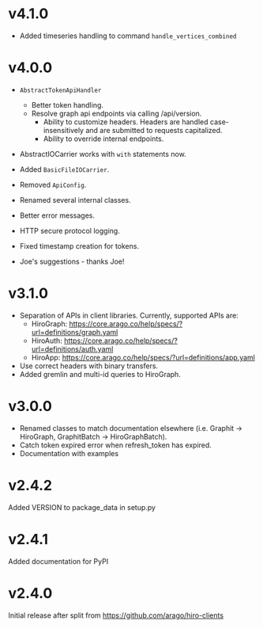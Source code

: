 # v4.1.0

* Added timeseries handling to command `handle_vertices_combined`

# v4.0.0

* `AbstractTokenApiHandler`
  * Better token handling.
  * Resolve graph api endpoints via calling /api/version.
    * Ability to customize headers. Headers are handled 
      case-insensitively and are submitted to requests capitalized.
    * Ability to override internal endpoints.

  
* AbstractIOCarrier works with `with` statements now.
* Added `BasicFileIOCarrier`.  


* Removed `ApiConfig`.
* Renamed several internal classes.
* Better error messages.
* HTTP secure protocol logging.
* Fixed timestamp creation for tokens.


* Joe's suggestions - thanks Joe!

# v3.1.0

* Separation of APIs in client libraries. Currently, supported APIs are:
  * HiroGraph: https://core.arago.co/help/specs/?url=definitions/graph.yaml
  * HiroAuth: https://core.arago.co/help/specs/?url=definitions/auth.yaml
  * HiroApp: https://core.arago.co/help/specs/?url=definitions/app.yaml
* Use correct headers with binary transfers.
* Added gremlin and multi-id queries to HiroGraph.

# v3.0.0

* Renamed classes to match documentation elsewhere (i.e. Graphit -> HiroGraph, GraphitBatch -> HiroGraphBatch).
* Catch token expired error when refresh_token has expired.
* Documentation with examples

# v2.4.2

Added VERSION to package_data in setup.py

# v2.4.1

Added documentation for PyPI

# v2.4.0

Initial release after split from https://github.com/arago/hiro-clients

